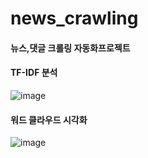 # news_crawling
#### 뉴스,댓글 크롤링 자동화프로젝트





#### TF-IDF 분석
![image](https://github.com/user-attachments/assets/25c4795f-0dcd-4bb3-a4f2-192607bcf77a)

#### 워드 클라우드 시각화
![image](https://github.com/user-attachments/assets/0eebcb2d-8fb8-47d0-aea5-8695d299fdab)
